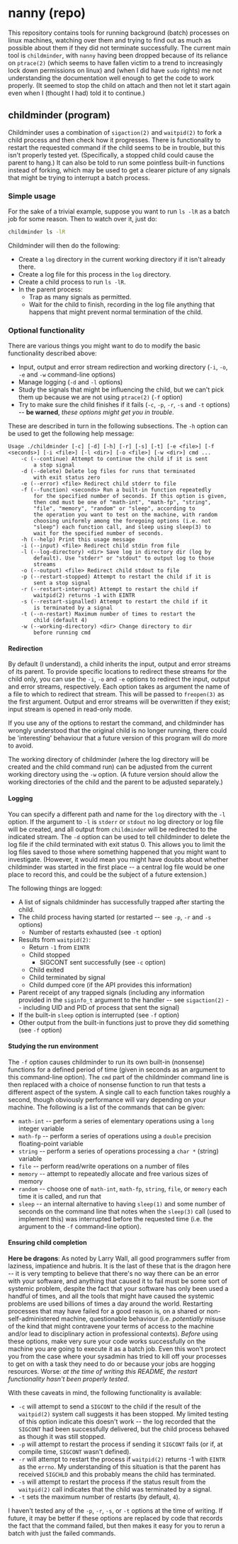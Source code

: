 # nanny (repo)

This repository contains tools for running background (batch) processes on linux machines, watching over them and trying to find out as much as possible about them if they did not terminate successfully. The current main tool is `childminder`, with `nanny` having been dropped because of its reliance on `ptrace(2)` (which seems to have fallen victim to a trend to increasingly lock down permissions on linux) and (when I did have `sudo` rights) me not understanding the documentation well enough to get the code to work properly. (It seemed to stop the child on attach and then not let it start again even when I (thought I had) told it to continue.)

## childminder (program)

Childminder uses a combination of `sigaction(2)` and `waitpid(2)` to fork a child process and then check how it progresses. There is functionality to restart the requested command if the child seems to be in trouble, but this isn't properly tested yet. (Specifically, a stopped child could cause the parent to hang.) It can also be told to run some pointless built-in functions instead of forking, which may be used to get a clearer picture of any signals that might be trying to interrupt a batch process.

### Simple usage

For the sake of a trivial example, suppose you want to run `ls -lR` as a batch job for some reason. Then to watch over it, just do:

```bash
childminder ls -lR
```

Childminder will then do the following:

+ Create a `log` directory in the current working directory if it isn't already there.
+ Create a log file for this process in the `log` directory.
+ Create a child process to run `ls -lR`.
+ In the parent process:
  + Trap as many signals as permitted.
  + Wait for the child to finish, recording in the log file anything that happens that might prevent normal termination of the child.

### Optional functionality

There are various things you might want to do to modify the basic functionality described above:

+ Input, output and error stream redirection and working directory (`-i`, `-o`, `-e` and `-w` command-line options)
+ Manage logging (`-d` and `-l` options)
+ Study the signals that might be influencing the child, but we can't pick them up because we are not using `ptrace(2)` (`-f` option)
+ Try to make sure the child finishes if it fails (`-c`, `-p`, `-r`, `-s` and `-t` options) -- **be warned**, _these options might get you in trouble_.

These are described in turn in the following subsections. The `-h` option can be used to get the following help message:

```
Usage ./childminder [-c] [-d] [-h] [-r] [-s] [-t] [-e <file>] [-f <seconds>] [-i <file>] [-l <dir>] [-o <file>] [-w <dir>] cmd ...
	-c (--continue) Attempt to continue the child if it is sent
		a stop signal
	-d (--delete) Delete log files for runs that terminated
		with exit status zero
	-e (--error) <file> Redirect child stderr to file
	-f (--function) <seconds> Run a built-in function repeatedly
		for the specified number of seconds. If this option is given,
		then cmd must be one of "math-int", "math-fp", "string",
		"file", "memory", "random" or "sleep", according to
		the operation you want to test on the machine, with random
		choosing uniformly among the foregoing options (i.e. not
		"sleep") each function call, and sleep using sleep(3) to
		wait for the specified number of seconds.
	-h (--help) Print this usage message
	-i (--input) <file> Redirect child stdin from file
	-l (--log-directory) <dir> Save log in directory dir (log by
		default). Use "stderr" or "stdout" to output log to those
		streams
	-o (--output) <file> Redirect child stdout to file
	-p (--restart-stopped) Attempt to restart the child if it is
		sent a stop signal
	-r (--restart-interrupt) Attempt to restart the child if
		waitpid(2) returns -1 with EINTR
	-s (--restart-signalled) Attempt to restart the child if it
		is terminated by a signal
	-t (--n-restart) Maximum number of times to restart the
		child (default 4)
	-w (--working-directory) <dir> Change directory to dir
		before running cmd
```

#### Redirection

By default (I understand), a child inherits the input, output and error streams of its parent. To provide specific locations to redirect these streams for the child only, you can use the `-i`, `-o` and `-e` options to redirect the input, output and error streams, respectively. Each option takes as argument the name of a file to which to redirect that stream. This will be passed to `freopen(3)` as the first argument. Output and error streams will be overwritten if they exist; input stream is opened in read-only mode.

If you use any of the options to restart the command, and childminder has wrongly understood that the original child is no longer running, there could be 'interesting' behaviour that a future version of this program will do more to avoid.

The working directory of childminder (where the log directory will be created and the child command run) can be adjusted from the current working directory using the `-w` option. (A future version should allow the working directories of the child and the parent to be adjusted separately.)

#### Logging

You can specify a different path and name for the `log` directory with the `-l` option. If the argument to `-l` is `stderr` or `stdout` no log directory or log file will be created, and all output from `childminder` will be redirected to the indicated stream. The `-d` option can be used to tell childminder to delete the log file if the child terminated with exit status 0. This allows you to limit the log files saved to those where something happened that you might want to investigate. (However, it would mean you might have doubts about whether childminder was started in the first place -- a central log file would be one place to record this, and could be the subject of a future extension.)

The following things are logged:

+ A list of signals childminder has successfully trapped after starting the child.
+ The child process having started (or restarted -- see `-p`, `-r` and `-s` options)
  + Number of restarts exhausted (see `-t` option)
+ Results from `waitpid(2)`:
  + Return `-1` from `EINTR`
  + Child stopped
    + SIGCONT sent successfully (see `-c` option)
  + Child exited
  + Child terminated by signal
  + Child dumped core (if the API provides this information)
+ Parent receipt of any trapped signals (including any information provided in the `siginfo_t` argument to the handler -- see `sigaction(2)` -- including UID and PID of process that sent the signal)
+ If the built-in `sleep` option is interrupted (see `-f` option)
+ Other output from the built-in functions just to prove they did something (see `-f` option)

#### Studying the run environment

The `-f` option causes childminder to run its own built-in (nonsense) functions for a defined period of time (given in seconds as an argument to this command-line option). The `cmd` part of the childminder command line is then replaced with a choice of nonsense function to run that tests a different aspect of the system. A single call to each function takes roughly a second, though obviously performance will vary depending on your machine. The following is a list of the commands that can be given:

+ `math-int` -- perform a series of elementary operations using a `long` integer variable
+ `math-fp` -- perform a series of operations using a `double` precision floating-point variable
+ `string` -- perform a series of operations processing a `char *` (string) variable
+ `file` -- perform read/write operations on a number of files
+ `memory` -- attempt to repeatedly allocate and free various sizes of memory
+ `random` -- choose one of `math-int`, `math-fp`, `string`, `file`, or `memory` each time it is called, and run that
+ `sleep` -- an internal alternative to having `sleep(1)` and some number of seconds on the command line that notes when the `sleep(3)` call (used to implement this) was interrupted before the requested time (i.e. the argument to the `-f` command-line option).

#### Ensuring child completion

**Here be dragons**: As noted by Larry Wall, all good programmers suffer from laziness, impatience and hubris. It is the last of these that is the dragon here -- it is very tempting to believe that there's no way there can be an error with your software, and anything that caused it to fail must be some sort of systemic problem, despite the fact that your software has only been used a handful of times, and all the tools that might have caused the systemic problems are used billions of times a day around the world. Restarting processes that may have failed for a good reason is, on a shared or non-self-administered machine, questionable behaviour (i.e. _potentially_ misuse of the kind that might contravene your terms of access to the machine and/or lead to disciplinary action in professional contexts). _Before_ using these options, make very sure your code works successfully on the machine you are going to execute it as a batch job. Even this won't protect you from the case where your sysadmin has tried to kill off your processes to get on with a task they need to do or because your jobs are hogging resources. Worse: _at the time of writing this README, the restart functionality hasn't been properly tested_.

With these caveats in mind, the following functionality is available:

+ `-c` will attempt to send a `SIGCONT` to the child if the result of the `waitpid(2)` system call suggests it has been stopped. My limited testing of this option indicate this doesn't work -- the log recorded that the `SIGCONT` had been successfully delivered, but the child process behaved as though it was still stopped.
+ `-p` will attempt to restart the process if sending it `SIGCONT` fails (or if, at compile time, `SIGCONT` wasn't defined).
+ `-r` will attempt to restart the process if `waitpid(2)` returns -1 with `EINTR` as the `errno`. My understanding of this situation is that the parent has received `SIGCHLD` and this probably means the child has terminated.
+ `-s` will attempt to restart the process if the status result from the `waitpid(2)` call indicates that the child was terminated by a signal.
+ `-t` sets the maximum number of restarts (by default, `4`).

I haven't tested any of the `-p`, `-r`, `-s`, or `-t` options at the time of writing. If future, it may be better if these options are replaced by code that records the fact that the command failed, but then makes it easy for you to rerun a batch with just the failed commands.
